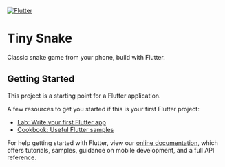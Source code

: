 [![Flutter](https://github.com/deta-aditya/tiny_snake/actions/workflows/flutter.yml/badge.svg)](https://github.com/deta-aditya/tiny_snake/actions/workflows/flutter.yml)

# Tiny Snake

Classic snake game from your phone, build with Flutter.

## Getting Started

This project is a starting point for a Flutter application.

A few resources to get you started if this is your first Flutter project:

- [Lab: Write your first Flutter app](https://flutter.dev/docs/get-started/codelab)
- [Cookbook: Useful Flutter samples](https://flutter.dev/docs/cookbook)

For help getting started with Flutter, view our
[online documentation](https://flutter.dev/docs), which offers tutorials,
samples, guidance on mobile development, and a full API reference.
